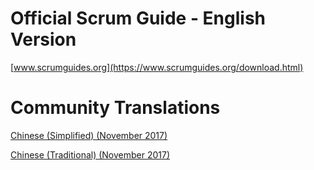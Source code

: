 # Official Scrum Guide - English Version

[www.scrumguides.org](https://www.scrumguides.org/download.html)

# Community Translations

[Chinese (Simplified) (November 2017)](https://www.scrumguides.org/docs/scrumguide/v2017/2017-Scrum-Guide-Chinese-Simplified.pdf)

[Chinese (Traditional) (November 2017)](https://www.scrumguides.org/docs/scrumguide/v2017/2017-Scrum-Guide-Chinese-Traditional.pdf)
